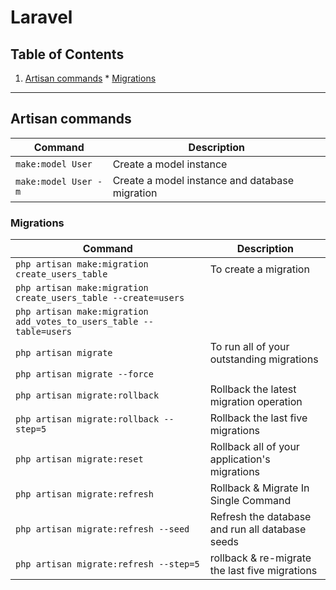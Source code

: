 # Laravel

## Table of Contents

  1. [Artisan commands](#artisan-commands)
    * [Migrations]()

---
## Artisan commands


| Command | Description |
| --------- | ------- |
|  `make:model User` | Create a model instance |
|  `make:model User -m` | Create a model instance and database migration|


### Migrations
| Command | Description |
| --------- | ------- |
|  `php artisan make:migration create_users_table` | To create a migration |
|  `php artisan make:migration create_users_table --create=users` |  |
|  `php artisan make:migration add_votes_to_users_table --table=users` |  |
|  `php artisan migrate` | To run all of your outstanding migrations |
|  `php artisan migrate --force` |  |
|  `php artisan migrate:rollback` | Rollback the latest migration operation |
|  `php artisan migrate:rollback --step=5` | Rollback the last five migrations |
|  `php artisan migrate:reset` | Rollback  all of your application's migrations |
|  `php artisan migrate:refresh` | Rollback & Migrate In Single Command |
|  `php artisan migrate:refresh --seed` | Refresh the database and run all database seeds |
|  `php artisan migrate:refresh --step=5` | rollback & re-migrate the last five migrations|
